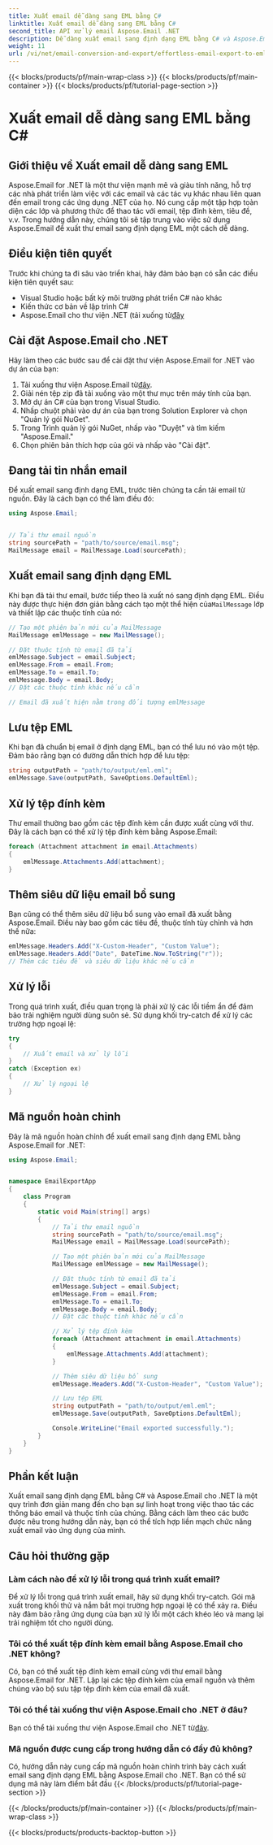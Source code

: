 ```yaml
---
title: Xuất email dễ dàng sang EML bằng C#
linktitle: Xuất email dễ dàng sang EML bằng C#
second_title: API xử lý email Aspose.Email .NET
description: Dễ dàng xuất email sang định dạng EML bằng C# và Aspose.Email cho .NET. Tìm hiểu từng bước với các ví dụ về mã nguồn.
weight: 11
url: /vi/net/email-conversion-and-export/effortless-email-export-to-eml-using-csharp/
---
```


{{< blocks/products/pf/main-wrap-class >}}
{{< blocks/products/pf/main-container >}}
{{< blocks/products/pf/tutorial-page-section >}}

# Xuất email dễ dàng sang EML bằng C#


## Giới thiệu về Xuất email dễ dàng sang EML

Aspose.Email for .NET là một thư viện mạnh mẽ và giàu tính năng, hỗ trợ các nhà phát triển làm việc với các email và các tác vụ khác nhau liên quan đến email trong các ứng dụng .NET của họ. Nó cung cấp một tập hợp toàn diện các lớp và phương thức để thao tác với email, tệp đính kèm, tiêu đề, v.v. Trong hướng dẫn này, chúng tôi sẽ tập trung vào việc sử dụng Aspose.Email để xuất thư email sang định dạng EML một cách dễ dàng.

## Điều kiện tiên quyết

Trước khi chúng ta đi sâu vào triển khai, hãy đảm bảo bạn có sẵn các điều kiện tiên quyết sau:

- Visual Studio hoặc bất kỳ môi trường phát triển C# nào khác
- Kiến thức cơ bản về lập trình C#
-  Aspose.Email cho thư viện .NET (tải xuống từ[đây](https://downloads.aspose.com/email/net)

## Cài đặt Aspose.Email cho .NET

Hãy làm theo các bước sau để cài đặt thư viện Aspose.Email for .NET vào dự án của bạn:

1.  Tải xuống thư viện Aspose.Email từ[đây](https://releases.aspose.com/email/net).
2. Giải nén tệp zip đã tải xuống vào một thư mục trên máy tính của bạn.
3. Mở dự án C# của bạn trong Visual Studio.
4. Nhấp chuột phải vào dự án của bạn trong Solution Explorer và chọn "Quản lý gói NuGet".
5. Trong Trình quản lý gói NuGet, nhấp vào "Duyệt" và tìm kiếm "Aspose.Email."
6. Chọn phiên bản thích hợp của gói và nhấp vào "Cài đặt".

## Đang tải tin nhắn email

Để xuất email sang định dạng EML, trước tiên chúng ta cần tải email từ nguồn. Đây là cách bạn có thể làm điều đó:

```csharp
using Aspose.Email;


// Tải thư email nguồn
string sourcePath = "path/to/source/email.msg";
MailMessage email = MailMessage.Load(sourcePath);
```

## Xuất email sang định dạng EML

 Khi bạn đã tải thư email, bước tiếp theo là xuất nó sang định dạng EML. Điều này được thực hiện đơn giản bằng cách tạo một thể hiện của`MailMessage` lớp và thiết lập các thuộc tính của nó:

```csharp
// Tạo một phiên bản mới của MailMessage
MailMessage emlMessage = new MailMessage();

// Đặt thuộc tính từ email đã tải
emlMessage.Subject = email.Subject;
emlMessage.From = email.From;
emlMessage.To = email.To;
emlMessage.Body = email.Body;
// Đặt các thuộc tính khác nếu cần

// Email đã xuất hiện nằm trong đối tượng emlMessage
```

## Lưu tệp EML

Khi bạn đã chuẩn bị email ở định dạng EML, bạn có thể lưu nó vào một tệp. Đảm bảo rằng bạn có đường dẫn thích hợp để lưu tệp:

```csharp
string outputPath = "path/to/output/eml.eml";
emlMessage.Save(outputPath, SaveOptions.DefaultEml);
```

## Xử lý tệp đính kèm

Thư email thường bao gồm các tệp đính kèm cần được xuất cùng với thư. Đây là cách bạn có thể xử lý tệp đính kèm bằng Aspose.Email:

```csharp
foreach (Attachment attachment in email.Attachments)
{
    emlMessage.Attachments.Add(attachment);
}
```

## Thêm siêu dữ liệu email bổ sung

Bạn cũng có thể thêm siêu dữ liệu bổ sung vào email đã xuất bằng Aspose.Email. Điều này bao gồm các tiêu đề, thuộc tính tùy chỉnh và hơn thế nữa:

```csharp
emlMessage.Headers.Add("X-Custom-Header", "Custom Value");
emlMessage.Headers.Add("Date", DateTime.Now.ToString("r"));
// Thêm các tiêu đề và siêu dữ liệu khác nếu cần
```

## Xử lý lỗi

Trong quá trình xuất, điều quan trọng là phải xử lý các lỗi tiềm ẩn để đảm bảo trải nghiệm người dùng suôn sẻ. Sử dụng khối try-catch để xử lý các trường hợp ngoại lệ:

```csharp
try
{
    // Xuất email và xử lý lỗi
}
catch (Exception ex)
{
    // Xử lý ngoại lệ
}
```

## Mã nguồn hoàn chỉnh

Đây là mã nguồn hoàn chỉnh để xuất email sang định dạng EML bằng Aspose.Email for .NET:

```csharp
using Aspose.Email;


namespace EmailExportApp
{
    class Program
    {
        static void Main(string[] args)
        {
            // Tải thư email nguồn
            string sourcePath = "path/to/source/email.msg";
            MailMessage email = MailMessage.Load(sourcePath);

            // Tạo một phiên bản mới của MailMessage
            MailMessage emlMessage = new MailMessage();

            // Đặt thuộc tính từ email đã tải
            emlMessage.Subject = email.Subject;
            emlMessage.From = email.From;
            emlMessage.To = email.To;
            emlMessage.Body = email.Body;
            // Đặt các thuộc tính khác nếu cần

            // Xử lý tệp đính kèm
            foreach (Attachment attachment in email.Attachments)
            {
                emlMessage.Attachments.Add(attachment);
            }

            // Thêm siêu dữ liệu bổ sung
            emlMessage.Headers.Add("X-Custom-Header", "Custom Value");

            // Lưu tệp EML
            string outputPath = "path/to/output/eml.eml";
            emlMessage.Save(outputPath, SaveOptions.DefaultEml);

            Console.WriteLine("Email exported successfully.");
        }
    }
}
```

## Phần kết luận

Xuất email sang định dạng EML bằng C# và Aspose.Email cho .NET là một quy trình đơn giản mang đến cho bạn sự linh hoạt trong việc thao tác các thông báo email và thuộc tính của chúng. Bằng cách làm theo các bước được nêu trong hướng dẫn này, bạn có thể tích hợp liền mạch chức năng xuất email vào ứng dụng của mình.

## Câu hỏi thường gặp

### Làm cách nào để xử lý lỗi trong quá trình xuất email?

Để xử lý lỗi trong quá trình xuất email, hãy sử dụng khối try-catch. Gói mã xuất trong khối thử và nắm bắt mọi trường hợp ngoại lệ có thể xảy ra. Điều này đảm bảo rằng ứng dụng của bạn xử lý lỗi một cách khéo léo và mang lại trải nghiệm tốt cho người dùng.

### Tôi có thể xuất tệp đính kèm email bằng Aspose.Email cho .NET không?

Có, bạn có thể xuất tệp đính kèm email cùng với thư email bằng Aspose.Email for .NET. Lặp lại các tệp đính kèm của email nguồn và thêm chúng vào bộ sưu tập tệp đính kèm của email đã xuất.

### Tôi có thể tải xuống thư viện Aspose.Email cho .NET ở đâu?

 Bạn có thể tải xuống thư viện Aspose.Email cho .NET từ[đây](https://downloads.aspose.com/email/net).

### Mã nguồn được cung cấp trong hướng dẫn có đầy đủ không?

Có, hướng dẫn này cung cấp mã nguồn hoàn chỉnh trình bày cách xuất email sang định dạng EML bằng Aspose.Email cho .NET. Bạn có thể sử dụng mã này làm điểm bắt đầu
{{< /blocks/products/pf/tutorial-page-section >}}

{{< /blocks/products/pf/main-container >}}
{{< /blocks/products/pf/main-wrap-class >}}

{{< blocks/products/products-backtop-button >}}
